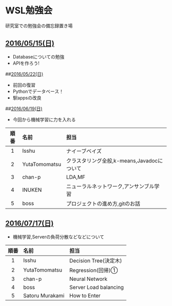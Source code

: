 # WSL勉強会
研究室での勉強会の備忘録置き場

## [2016/05/15(日)](./20160515)
* Databaseについての勉強
* APIを作ろう!

##[2016/05/22(日)](./20160522)
* 前回の復習
* Pythonでデータベース！
* 駅appsの改良

##[2016/06/19(日)](./20160619)

* 今回から機械学習に力を入れる


|順番|名前|担当|
|:-:|:--|:--|
|1|Isshu|ナイーブベイズ|
|2|YutaTomomatsu|クラスタリング全般,k-means,Javadocについて|
|3|chan-p|LDA,MF|
|4|INUKEN|ニューラルネットワーク,アンサンブル学習|
|5|boss|プロジェクトの進め方,gitのお話|


## [2016/07/17(日)](./20160717)
* 機械学習,Serverの負荷分散などなどについて


|順番|名前|担当|
|:-:|:--|:--|
|1|Isshu|Decision Tree(決定木)|
|2|YutaTomomatsu|Regression(回帰)①|
|3|chan-p|Neural Network|
|4|boss|Server Load balancing|
|5|Satoru Murakami|How to Enter|
